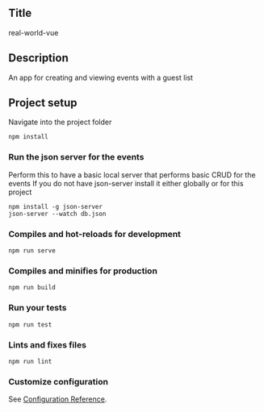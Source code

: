 ## Title
real-world-vue

## Description
An app for creating and viewing events with a guest list

## Project setup
Navigate into the project folder
```
npm install
```

### Run the json server for the events
Perform this to have a basic local server that performs basic CRUD for the events
If you do not have json-server install it either globally or for this project
```
npm install -g json-server
json-server --watch db.json
```

### Compiles and hot-reloads for development
```
npm run serve
```

### Compiles and minifies for production
```
npm run build
```

### Run your tests
```
npm run test
```

### Lints and fixes files
```
npm run lint
```

### Customize configuration
See [Configuration Reference](https://cli.vuejs.org/config/).
